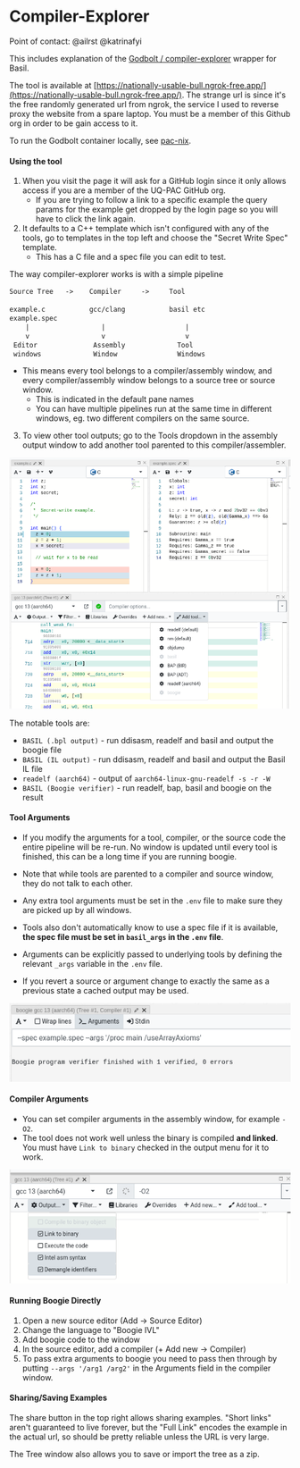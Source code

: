 # Compiler-Explorer

Point of contact: @ailrst @katrinafyi

This includes explanation of the [Godbolt / compiler-explorer](compiler-explorer.com) wrapper for Basil.

The tool is available at [https://nationally-usable-bull.ngrok-free.app/](https://nationally-usable-bull.ngrok-free.app/).
The strange url is since it's the free randomly generated url from ngrok, the service I used to reverse proxy
the website from a spare laptop.
You must be a member of this Github org in order to be gain access to it.

To run the Godbolt container locally, see [pac-nix](https://github.com/katrinafyi/pac-nix/blob/main/DOCKER.md).

#### Using the tool

1. When you visit the page it will ask for a GitHub login since it only allows access if you are a member of the UQ-PAC GitHub org.
    - If you are trying to follow a link to a specific example the query params for the example get dropped by the login page so you will have to click the link again.
2. It defaults to a C++ template which isn't configured with any of the tools, go to templates in the top left and choose the "Secret Write Spec" template.
    - This has a C file and a spec file you can edit to test.

The way compiler-explorer works is with a simple pipeline

    Source Tree   ->    Compiler     ->     Tool

    example.c           gcc/clang           basil etc
    example.spec
        |                  |                    |
        v                  v                    v
     Editor              Assembly             Tool
     windows             Window               Windows


- This means every tool belongs to a compiler/assembly window,
and every compiler/assembly window belongs to a source tree or source
window.
    - This is indicated in the default pane names
    - You can have multiple pipelines run at the same time in different windows,
      eg. two different compilers on the same source.


3. To view other tool outputs; go to the Tools dropdown in the assembly output window to add another tool
  parented to this compiler/assembler.

![](img/godboltexample.png)

The notable tools are:

- `BASIL (.bpl output)` - run ddisasm, readelf and basil and output the boogie file
- `BASIL (IL output)` - run ddisasm, readelf and basil and output the Basil IL file
- `readelf (aarch64)`  - output of `aarch64-linux-gnu-readelf -s -r -W`
- `BASIL (Boogie verifier)` - run readelf, bap, basil and boogie on the result

#### Tool Arguments

- If you modify the arguments for a tool, compiler, or the source code the entire pipeline will be re-run. No window is updated until every tool is finished,
  this can be a long time if you are running boogie.

- Note that while tools are parented to a compiler and source window, they do not talk to each other.
- Any extra tool arguments must be set in the `.env` file to make sure they are picked up by all windows.
- Tools also don't automatically know to use a spec file if it is available, **the spec file must be set in `basil_args` in the `.env` file**.
- Arguments can be explicitly passed to underlying tools by defining the relevant `_args` variable in the `.env` file.
- If you revert a source or argument change to exactly the same as a previous state a cached output may be used.

![](img/args.png)

#### Compiler Arguments

- You can set compiler arguments in the assembly window, for example `-O2`.
- The tool does not work well unless the binary is compiled **and linked**.
  You must have `Link to binary` checked in the output menu for it to work.

![](img/compileropts.png)


#### Running Boogie Directly

1. Open a new source editor (Add → Source Editor)
2. Change the language to "Boogie IVL"
3. Add boogie code to the window
4. In the source editor, add a compiler (+ Add new → Compiler)
5. To pass extra arguments to boogie you need to pass then through by putting `--args '/arg1 /arg2'` in the Arguments
   field in the compiler window.

#### Sharing/Saving Examples

The share button in the top right allows sharing examples. "Short links" aren't guaranteed to live forever, but the "Full Link"
encodes the example in the actual url, so should be pretty reliable unless the URL is very large.

The Tree window also allows you to save or import the tree as a zip.

